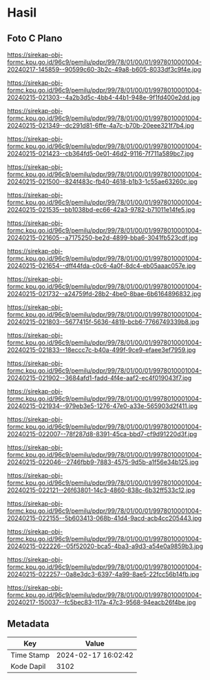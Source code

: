 # Hasil

## Foto C Plano

https://sirekap-obj-formc.kpu.go.id/96c9/pemilu/pdpr/99/78/01/00/01/9978010001004-20240217-145859--90599c60-3b2c-49a8-b605-8033df3c9f4e.jpg

https://sirekap-obj-formc.kpu.go.id/96c9/pemilu/pdpr/99/78/01/00/01/9978010001004-20240215-021303--4a2b3d5c-4bb4-44b1-948e-9f1fd400e2dd.jpg

https://sirekap-obj-formc.kpu.go.id/96c9/pemilu/pdpr/99/78/01/00/01/9978010001004-20240215-021349--dc291d81-6ffe-4a7c-b70b-20eee321f7b4.jpg

https://sirekap-obj-formc.kpu.go.id/96c9/pemilu/pdpr/99/78/01/00/01/9978010001004-20240215-021423--cb364fd5-0e01-46d2-9116-7f711a589bc7.jpg

https://sirekap-obj-formc.kpu.go.id/96c9/pemilu/pdpr/99/78/01/00/01/9978010001004-20240215-021500--824f483c-fb40-4618-b1b3-1c55ae63260c.jpg

https://sirekap-obj-formc.kpu.go.id/96c9/pemilu/pdpr/99/78/01/00/01/9978010001004-20240215-021535--bb1038bd-ec66-42a3-9782-b71011e14fe5.jpg

https://sirekap-obj-formc.kpu.go.id/96c9/pemilu/pdpr/99/78/01/00/01/9978010001004-20240215-021605--a7175250-be2d-4899-bba6-3041fb523cdf.jpg

https://sirekap-obj-formc.kpu.go.id/96c9/pemilu/pdpr/99/78/01/00/01/9978010001004-20240215-021654--dff44fda-c0c6-4a0f-8dc4-eb05aaac057e.jpg

https://sirekap-obj-formc.kpu.go.id/96c9/pemilu/pdpr/99/78/01/00/01/9978010001004-20240215-021732--a24759fd-28b2-4be0-8bae-6b6164896832.jpg

https://sirekap-obj-formc.kpu.go.id/96c9/pemilu/pdpr/99/78/01/00/01/9978010001004-20240215-021803--5677415f-5636-4819-bcb6-7766749339b8.jpg

https://sirekap-obj-formc.kpu.go.id/96c9/pemilu/pdpr/99/78/01/00/01/9978010001004-20240215-021833--18eccc7c-b40a-499f-9ce9-efaee3ef7959.jpg

https://sirekap-obj-formc.kpu.go.id/96c9/pemilu/pdpr/99/78/01/00/01/9978010001004-20240215-021902--3684afd1-fadd-4f4e-aaf2-ec4f019043f7.jpg

https://sirekap-obj-formc.kpu.go.id/96c9/pemilu/pdpr/99/78/01/00/01/9978010001004-20240215-021934--979eb3e5-1276-47e0-a33e-565903d2f411.jpg

https://sirekap-obj-formc.kpu.go.id/96c9/pemilu/pdpr/99/78/01/00/01/9978010001004-20240215-022007--78f287d8-8391-45ca-bbd7-cf9d91220d3f.jpg

https://sirekap-obj-formc.kpu.go.id/96c9/pemilu/pdpr/99/78/01/00/01/9978010001004-20240215-022046--2746fbb9-7883-4575-9d5b-a1f56e34b125.jpg

https://sirekap-obj-formc.kpu.go.id/96c9/pemilu/pdpr/99/78/01/00/01/9978010001004-20240215-022121--26f63801-14c3-4860-838c-6b32ff533c12.jpg

https://sirekap-obj-formc.kpu.go.id/96c9/pemilu/pdpr/99/78/01/00/01/9978010001004-20240215-022155--5b603413-068b-41d4-9acd-acb4cc205443.jpg

https://sirekap-obj-formc.kpu.go.id/96c9/pemilu/pdpr/99/78/01/00/01/9978010001004-20240215-022226--05f52020-bca5-4ba3-a9d3-a54e0a9859b3.jpg

https://sirekap-obj-formc.kpu.go.id/96c9/pemilu/pdpr/99/78/01/00/01/9978010001004-20240215-022257--0a8e3dc3-6397-4a99-8ae5-22fcc56b14fb.jpg

https://sirekap-obj-formc.kpu.go.id/96c9/pemilu/pdpr/99/78/01/00/01/9978010001004-20240217-150037--fc5bec83-117a-47c3-9568-94eacb26f4be.jpg


## Metadata

| Key        | Value               |
| ---------- | ------------------- |
| Time Stamp | 2024-02-17 16:02:42 |
| Kode Dapil | 3102                |



